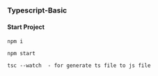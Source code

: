 ### Typescript-Basic

#### Start Project
`npm i `

`npm start`

`tsc --watch  - for generate ts file to js file`

